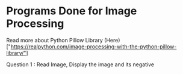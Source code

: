 # Programs Done for Image Processing
Read more about Python Pillow Library (Here)["https://realpython.com/image-processing-with-the-python-pillow-library/"]

Question 1 : Read Image, Display the image and its negative